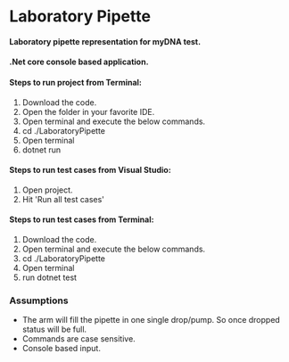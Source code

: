 # Laboratory Pipette

#### Laboratory pipette representation for myDNA test.
#### .Net core console based application.

#### Steps to run project from Terminal:
1. Download the code.
2. Open the folder in your favorite IDE.
3. Open terminal and execute the below commands.
4. cd ./LaboratoryPipette
5. Open terminal
6. dotnet run


#### Steps to run test cases from Visual Studio:
1. Open project.
2. Hit 'Run all test cases'

#### Steps to run test cases from Terminal:
1. Download the code.
2. Open terminal and execute the below commands.
3. cd ./LaboratoryPipette
4. Open terminal
5. run dotnet test

### Assumptions

- The arm will fill the pipette in one single drop/pump. So once dropped status will be full.
- Commands are case sensitive.
- Console based input.

